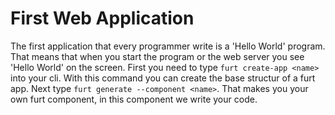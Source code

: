 # First Web Application
The first application that every programmer write is a 'Hello World' program. That means that when you start the program or the web server you see 'Hello World'
on the screen. First you need to type ```furt create-app <name>``` into your cli. With this command you can create the base structur of a furt app. Next type 
```furt generate --component <name>```. That makes you your own furt component, in this component we write your code.
